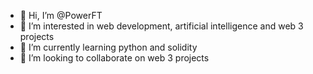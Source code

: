 - 👋 Hi, I’m @PowerFT
- 👀 I’m interested in web development, artificial intelligence and web 3 projects
- 🌱 I’m currently learning python and solidity
- 💞️ I’m looking to collaborate on web 3 projects


<!---
PowerFT/PowerFT is a ✨ special ✨ repository because its `README.md` (this file) appears on your GitHub profile.
You can click the Preview link to take a look at your changes.
--->
